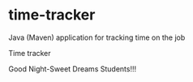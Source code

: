 # time-tracker
Java (Maven) application for tracking time on the job

Time tracker

Good Night-Sweet Dreams Students!!!
